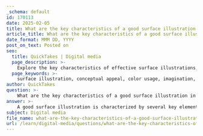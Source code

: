 ```yaml
---
_schema: default
id: 170113
date: 2025-02-05
title: What are the key characteristics of a good surface illustration in terms of conceptual appeal and color?
article_title: What are the key characteristics of a good surface illustration in terms of conceptual appeal and color?
date_format: MMM DD, YYYY
post_on_text: Posted on
seo:
  title: QuickTakes | Digital media
  page_description: >-
    Explore the key characteristics of effective surface illustrations, focusing on elements such as conceptual appeal and strategic color usage that enhance engagement and marketability.
  page_keywords: >-
    surface illustration, conceptual appeal, color usage, imagination, originality, clear interpretation, tailored design, mood setting, bold colors, harmonious color schemes, contextual relevance, cultural sensitivity
author: QuickTakes
question: >-
    What are the key characteristics of a good surface illustration in terms of conceptual appeal and color?
answer: >-
    A good surface illustration is characterized by several key elements that enhance its conceptual appeal and color usage. Here are the main characteristics to consider:\n\n### Conceptual Appeal\n1. **Imagination and Originality**: Effective surface illustrations often transcend reality, offering unique perspectives that engage the viewer's imagination. This originality can set a design apart in a crowded market.\n\n2. **Clear Interpretation**: A successful illustration should convey a clear concept that resonates with the intended audience. This involves focusing on keywords or associations that align with the product's purpose and target demographic.\n\n3. **Tailored Design**: The illustration must be tailored to the nature of the product it will adorn. For instance, designs for children's clothing may incorporate playful elements and themes, while those for home decor might lean towards more sophisticated or artisanal aesthetics.\n\n4. **Mood Setting**: The ability to set a mood through visual elements is crucial. This can be achieved by using visual metaphors that transform ideas into relatable imagery, making the product more appealing to consumers.\n\n### Color Usage\n1. **Bold and Engaging Colors**: Good surface illustrations often utilize bold colors that attract attention and evoke emotions. The choice of color can significantly influence consumer perception and engagement.\n\n2. **Harmonious Color Schemes**: While boldness is important, the colors should also work harmoniously together. A well-thought-out color palette can enhance the overall aesthetic and ensure that the illustration complements the product rather than overwhelming it.\n\n3. **Contextual Relevance**: The colors used should be relevant to the product and its intended use. For example, vibrant colors may be suitable for children's products, while muted tones might be more appropriate for luxury items.\n\n4. **Cultural Sensitivity**: Understanding the cultural implications of color is essential, as different colors can have varying meanings in different cultures. This awareness can help in creating designs that resonate positively with diverse audiences.\n\n### Conclusion\nIn summary, a good surface illustration combines imaginative concepts with effective color usage to create engaging and marketable designs. By focusing on originality, clarity, and emotional resonance through color, illustrators can produce work that not only stands out but also connects with consumers on a deeper level.
subject: Digital media
file_name: what-are-the-key-characteristics-of-a-good-surface-illustration-in-terms-of-conceptual-appeal-and-color.md
url: /learn/digital-media/questions/what-are-the-key-characteristics-of-a-good-surface-illustration-in-terms-of-conceptual-appeal-and-color
---
```


&nbsp;